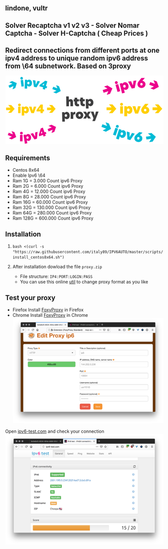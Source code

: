## lindone, vultr
## Solver Recaptcha v1 v2 v3 - Solver Nomar Captcha - Solver H-Captcha ( Cheap Prices )



## Redirect connections from different ports at one ipv4 address to unique random ipv6 address from \64 subnetwork. Based on 3proxy

![cover](cover.svg)

## Requirements
- Centos 8x64
- Enable Ipv6 \64
- Ram 1G = 3.000 Count ipv6 Proxy
- Ram 2G = 6.000 Count ipv6 Proxy
- Ram 4G = 12.000 Count ipv6 Proxy
- Ram 8G = 28.000 Count ipv6 Proxy
- Ram 16G = 60.000 Count ipv6 Proxy
- Ram 32G = 130.000 Count ipv6 Proxy
- Ram 64G = 280.000 Count ipv6 Proxy
- Ram 128G = 600.000 Count ipv6 Proxy

## Installation

1. `bash <(curl -s "https://raw.githubusercontent.com/italy89/IPV6AUTO/master/scripts/install_centos8x64.sh")`

1. After installation dowload the file `proxy.zip`
   * File structure: `IP4:PORT:LOGIN:PASS`
   * You can use this online [util](http://buyproxies.org/panel/format.php
) to change proxy format as you like

## Test your proxy

- Firefox Install [FoxyProxy](https://addons.mozilla.org/en-US/firefox/addon/foxyproxy-standard/) in Firefox
- Chrome Install [FoxyProxy](https://chrome.google.com/webstore/detail/foxyproxy-standard/gcknhkkoolaabfmlnjonogaaifnjlfnp) in Chrome
![Foxy](foxyproxy.png)


Open [ipv6-test.com](http://ipv6-test.com/) and check your connection
![check ip](check_ip.png)
